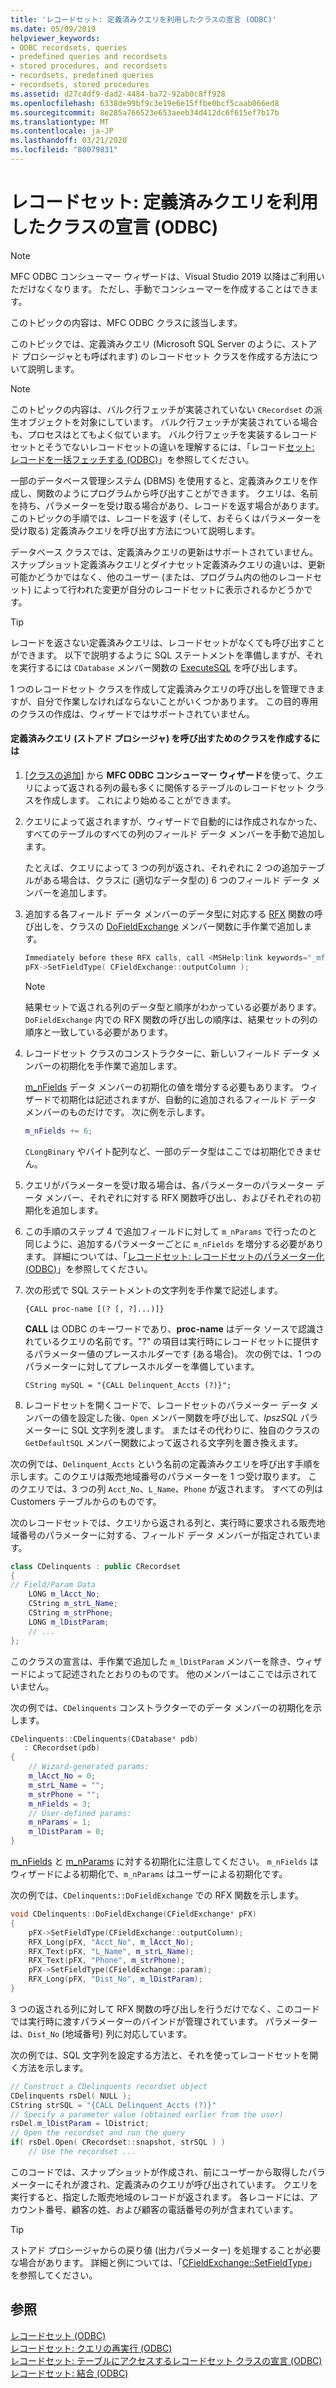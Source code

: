 ```yaml
---
title: 'レコードセット: 定義済みクエリを利用したクラスの宣言 (ODBC)'
ms.date: 05/09/2019
helpviewer_keywords:
- ODBC recordsets, queries
- predefined queries and recordsets
- stored procedures, and recordsets
- recordsets, predefined queries
- recordsets, stored procedures
ms.assetid: d27c4df9-dad2-4484-ba72-92ab0c8ff928
ms.openlocfilehash: 6338de99bf9c3e19e6e15ffbe0bcf5caab066ed8
ms.sourcegitcommit: 8e285a766523e653aeeb34d412dc6f615ef7b17b
ms.translationtype: MT
ms.contentlocale: ja-JP
ms.lasthandoff: 03/21/2020
ms.locfileid: "80079831"
---
```

# <a name="recordset-declaring-a-class-for-a-predefined-query-odbc"></a>レコードセット: 定義済みクエリを利用したクラスの宣言 (ODBC)

> [!NOTE]
> MFC ODBC コンシューマー ウィザードは、Visual Studio 2019 以降はご利用いただけなくなります。 ただし、手動でコンシューマーを作成することはできます。

このトピックの内容は、MFC ODBC クラスに該当します。

このトピックでは、定義済みクエリ (Microsoft SQL Server のように、ストアド プロシージャとも呼ばれます) のレコードセット クラスを作成する方法について説明します。

> [!NOTE]
>  このトピックの内容は、バルク行フェッチが実装されていない `CRecordset` の派生オブジェクトを対象にしています。 バルク行フェッチが実装されている場合も、プロセスはとてもよく似ています。 バルク行フェッチを実装するレコードセットとそうでないレコードセットの違いを理解するには、「レコード[セット: レコードを一括フェッチする (ODBC)](../../data/odbc/recordset-fetching-records-in-bulk-odbc.md)」を参照してください。

一部のデータベース管理システム (DBMS) を使用すると、定義済みクエリを作成し、関数のようにプログラムから呼び出すことができます。 クエリは、名前を持ち、パラメーターを受け取る場合があり、レコードを返す場合があります。 このトピックの手順では、レコードを返す (そして、おそらくはパラメーターを受け取る) 定義済みクエリを呼び出す方法について説明します。

データベース クラスでは、定義済みクエリの更新はサポートされていません。 スナップショット定義済みクエリとダイナセット定義済みクエリの違いは、更新可能かどうかではなく、他のユーザー (または、プログラム内の他のレコードセット) によって行われた変更が自分のレコードセットに表示されるかどうかです。

> [!TIP]
>  レコードを返さない定義済みクエリは、レコードセットがなくても呼び出すことができます。 以下で説明するように SQL ステートメントを準備しますが、それを実行するには `CDatabase` メンバー関数の [ExecuteSQL](../../mfc/reference/cdatabase-class.md#executesql) を呼び出します。

1 つのレコードセット クラスを作成して定義済みクエリの呼び出しを管理できますが、自分で作業しなければならないことがいくつかあります。 この目的専用のクラスの作成は、ウィザードではサポートされていません。

#### <a name="to-create-a-class-for-calling-a-predefined-query-stored-procedure"></a>定義済みクエリ (ストアド プロシージャ) を呼び出すためのクラスを作成するには

1. [[クラスの追加]](../../mfc/reference/adding-an-mfc-odbc-consumer.md) から **MFC ODBC コンシューマー ウィザード**を使って、クエリによって返される列の最も多くに関係するテーブルのレコードセット クラスを作成します。 これにより始めることができます。

1. クエリによって返されますが、ウィザードで自動的には作成されなかった、すべてのテーブルのすべての列のフィールド データ メンバーを手動で追加します。

   たとえば、クエリによって 3 つの列が返され、それぞれに 2 つの追加テーブルがある場合は、クラスに (適切なデータ型の) 6 つのフィールド データ メンバーを追加します。

1. 追加する各フィールド データ メンバーのデータ型に対応する [RFX](../../data/odbc/record-field-exchange-rfx.md) 関数の呼び出しを、クラスの [DoFieldExchange](../../mfc/reference/crecordset-class.md#dofieldexchange) メンバー関数に手作業で追加します。

    ```cpp
    Immediately before these RFX calls, call <MSHelp:link keywords="_mfc_CFieldExchange.3a3a.SetFieldType" TABINDEX="0">SetFieldType</MSHelp:link>, as shown here:
    pFX->SetFieldType( CFieldExchange::outputColumn );
    ```

    > [!NOTE]
    >  結果セットで返される列のデータ型と順序がわかっている必要があります。 `DoFieldExchange` 内での RFX 関数の呼び出しの順序は、結果セットの列の順序と一致している必要があります。

1. レコードセット クラスのコンストラクターに、新しいフィールド データ メンバーの初期化を手作業で追加します。

   [m_nFields](../../mfc/reference/crecordset-class.md#m_nfields) データ メンバーの初期化の値を増分する必要もあります。 ウィザードで初期化は記述されますが、自動的に追加されるフィールド データ メンバーのものだけです。 次に例を示します。

    ```cpp
    m_nFields += 6;
    ```

   `CLongBinary` やバイト配列など、一部のデータ型はここでは初期化できません。

1. クエリがパラメーターを受け取る場合は、各パラメーターのパラメーター データ メンバー、それぞれに対する RFX 関数呼び出し、およびそれぞれの初期化を追加します。

1. この手順のステップ 4 で追加フィールドに対して `m_nParams` で行ったのと同じように、追加するパラメーターごとに `m_nFields` を増分する必要があります。 詳細については、「[レコードセット: レコードセットのパラメーター化 (ODBC)](../../data/odbc/recordset-parameterizing-a-recordset-odbc.md)」を参照してください。

1. 次の形式で SQL ステートメントの文字列を手作業で記述します。

    ```
    {CALL proc-name [(? [, ?]...)]}
    ```

   **CALL** は ODBC のキーワードであり、**proc-name** はデータ ソースで認識されているクエリの名前です。"?" の項目は実行時にレコードセットに提供するパラメーター値のプレースホルダーです (ある場合)。 次の例では、1 つのパラメーターに対してプレースホルダーを準備しています。

    ```
    CString mySQL = "{CALL Delinquent_Accts (?)}";
    ```

1. レコードセットを開くコードで、レコードセットのパラメーター データ メンバーの値を設定した後、`Open` メンバー関数を呼び出して、*lpszSQL* パラメーターに SQL 文字列を渡します。 またはその代わりに、独自のクラスの `GetDefaultSQL` メンバー関数によって返される文字列を置き換えます。

次の例では、`Delinquent_Accts` という名前の定義済みクエリを呼び出す手順を示します。このクエリは販売地域番号のパラメーターを 1 つ受け取ります。 このクエリでは、3 つの列 `Acct_No`、`L_Name`、`Phone` が返されます。 すべての列は Customers テーブルからのものです。

次のレコードセットでは、クエリから返される列と、実行時に要求される販売地域番号のパラメーターに対する、フィールド データ メンバーが指定されています。

```cpp
class CDelinquents : public CRecordset
{
// Field/Param Data
    LONG m_lAcct_No;
    CString m_strL_Name;
    CString m_strPhone;
    LONG m_lDistParam;
    // ...
};
```

このクラスの宣言は、手作業で追加した `m_lDistParam` メンバーを除き、ウィザードによって記述されたとおりのものです。 他のメンバーはここでは示されていません。

次の例では、`CDelinquents` コンストラクターでのデータ メンバーの初期化を示します。

```cpp
CDelinquents::CDelinquents(CDatabase* pdb)
   : CRecordset(pdb)
{
    // Wizard-generated params:
    m_lAcct_No = 0;
    m_strL_Name = "";
    m_strPhone = "";
    m_nFields = 3;
    // User-defined params:
    m_nParams = 1;
    m_lDistParam = 0;
}
```

[m_nFields](../../mfc/reference/crecordset-class.md#m_nfields) と [m_nParams](../../mfc/reference/crecordset-class.md#m_nparams) に対する初期化に注意してください。 `m_nFields` はウィザードによる初期化で、`m_nParams` はユーザーによる初期化です。

次の例では、`CDelinquents::DoFieldExchange` での RFX 関数を示します。

```cpp
void CDelinquents::DoFieldExchange(CFieldExchange* pFX)
{
    pFX->SetFieldType(CFieldExchange::outputColumn);
    RFX_Long(pFX, "Acct_No", m_lAcct_No);
    RFX_Text(pFX, "L_Name", m_strL_Name);
    RFX_Text(pFX, "Phone", m_strPhone);
    pFX->SetFieldType(CFieldExchange::param);
    RFX_Long(pFX, "Dist_No", m_lDistParam);
}
```

3 つの返される列に対して RFX 関数の呼び出しを行うだけでなく、このコードでは実行時に渡すパラメーターのバインドが管理されています。 パラメーターは、`Dist_No` (地域番号) 列に対応しています。

次の例では、SQL 文字列を設定する方法と、それを使ってレコードセットを開く方法を示します。

```cpp
// Construct a CDelinquents recordset object
CDelinquents rsDel( NULL );
CString strSQL = "{CALL Delinquent_Accts (?)}"
// Specify a parameter value (obtained earlier from the user)
rsDel.m_lDistParam = lDistrict;
// Open the recordset and run the query
if( rsDel.Open( CRecordset::snapshot, strSQL ) )
    // Use the recordset ...
```

このコードでは、スナップショットが作成され、前にユーザーから取得したパラメーターにそれが渡され、定義済みのクエリが呼び出されています。 クエリを実行すると、指定した販売地域のレコードが返されます。 各レコードには、アカウント番号、顧客の姓、および顧客の電話番号の列が含まれています。

> [!TIP]
>  ストアド プロシージャからの戻り値 (出力パラメーター) を処理することが必要な場合があります。 詳細と例については、「[CFieldExchange::SetFieldType](../../mfc/reference/cfieldexchange-class.md#setfieldtype)」を参照してください。

## <a name="see-also"></a>参照

[レコードセット (ODBC)](../../data/odbc/recordset-odbc.md)<br/>
[レコードセット: クエリの再実行 (ODBC)](../../data/odbc/recordset-requerying-a-recordset-odbc.md)<br/>
[レコードセット: テーブルにアクセスするレコードセット クラスの宣言 (ODBC)](../../data/odbc/recordset-declaring-a-class-for-a-table-odbc.md)<br/>
[レコードセット: 結合 (ODBC)](../../data/odbc/recordset-performing-a-join-odbc.md)